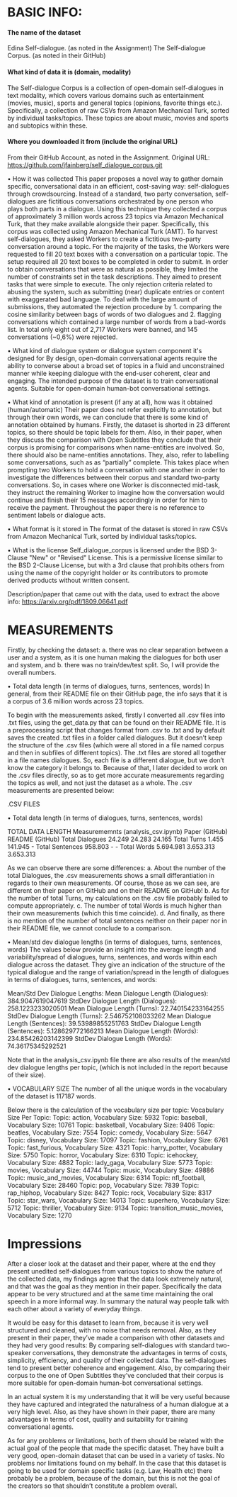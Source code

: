 # BASIC INFO:
#### The name of the dataset
Edina Self-dialogue. (as noted in the Assignment)
The Self-dialogue Corpus. (as noted in their GitHub)

#### What kind of data it is (domain, modality)
The Self-dialogue Corpus is a collection of open-domain self-dialogues in text modality, which covers various domains such as entertainment (movies, music), sports and general topics (opinions, favorite things etc.). Specifically, a collection of raw CSVs from Amazon Mechanical Turk, sorted by individual tasks/topics. These topics are about music, movies and sports and subtopics within these.

#### Where you downloaded it from (include the original URL)
From their GitHub Account, as noted in the Assignment. Original URL: https://github.com/jfainberg/self_dialogue_corpus.git 

• How it was collected
This paper proposes a novel way to gather domain specific, conversational data in an efficient, cost-saving way: self-dialogues through crowdsourcing. Instead of a standard, two party conversation, self-dialogues are fictitious conversations orchestrated by one person who plays both parts in a dialogue. Using this technique they collected a corpus of approximately 3 million words across 23 topics via Amazon Mechanical Turk, that they make available alongside their paper.
Specifically, this corpus was collected using Amazon Mechanical Turk (AMT). To harvest self-dialogues, they asked Workers to create a fictitious two-party conversation around a topic. For the majority of the tasks, the Workers were requested to fill 20 text boxes with a conversation on a particular topic. The setup required all 20 text boxes to be completed in order to submit.
In order to obtain conversations that were as natural as possible, they limited the number of constraints set in the task descriptions. They aimed to present tasks that were simple to execute. The only rejection criteria related to abusing the system, such as submitting (near) duplicate entries or content with exaggerated bad language. To deal with the large amount of submissions, they automated the rejection procedure by 1. comparing the cosine similarity between bags of words of two dialogues and 2. flagging conversations which contained a large number of words from a bad-words list.
In total only eight out of 2,717 Workers were banned, and 145 conversations (~0,6%) were rejected.

• What kind of dialogue system or dialogue system component it's designed for
By design, open-domain conversational agents require the ability to converse about a broad set of topics in a fluid and unconstrained manner while keeping dialogue with the end-user coherent, clear and engaging.
The intended purpose of the dataset is to train conversational agents. Suitable for open-domain human-bot conversational settings.

• What kind of annotation is present (if any at all), how was it obtained (human/automatic)
Their paper does not refer explicitly to annotation, but through their own words, we can conclude that there is some kind of annotation obtained by humans. Firstly, the dataset is shorted in 23 different topics, so there should be topic labels for them. Also, in their paper, when they discuss the comparison with Open Subtitles they conclude that their corpus is promising for comparisons when name-entities are involved. So, there should also be name-entities annotations.
They, also, refer to labelling some conversations, such as as “partially” complete. This takes place when prompting two Workers to hold a conversation with one another in order to investigate the differences between their corpus and standard two-party conversations. So, in cases where one Worker is disconnected mid-task, they instruct the remaining Worker to imagine how the conversation would continue and finish their 15 messages accordingly in order for him to receive the payment.
Throughout the paper there is no reference to sentiment labels or dialogue acts.

• What format is it stored in
The format of the dataset is stored in raw CSVs from Amazon Mechanical Turk, sorted by individual tasks/topics.

• What is the license
Self_dialogue_corpus is licensed under the BSD 3-Clause "New" or "Revised" License. This is a permissive license similar to the BSD 2-Clause License, but with a 3rd clause that prohibits others from using the name of the copyright holder or its contributors to promote derived products without written consent.

Description/paper that came out with the data, used to extract the above info: https://arxiv.org/pdf/1809.06641.pdf  

# MEASUREMENTS
Firstly, by checking the dataset:
a.	there was no clear separation between a user and a system, as it is one human making the dialogues for both user and system, and
b. there was no train/dev/test split.
So, I will provide the overall numbers.

• Total data length (in terms of dialogues, turns, sentences, words)
In general, from their README file on their GitHub page, the info says that it is a corpus of 3.6 million words across 23 topics. 

To begin with the measurements asked, firstly I converted all .csv files into .txt files, using the get_data.py that can be found on their README file. It is a preprocessing script that changes format from .csv to .txt and by default saves the created .txt files in a folder called dialogues. But it doesn’t keep the structure of the .csv files (which were all stored in a file named corpus and then in subfiles of different topics). The .txt files are stored all together in a file names dialogues. So, each file is a different dialogue, but we don’t know the category it belongs to.
Because of that, I later decided to work on the .csv files directly, so as to get more accurate measurements regarding the topics as well, and not just the dataset as a whole. The .csv measurements are presented below:

.CSV FILES

• Total data length (in terms of dialogues, turns, sentences, words)

TOTAL DATA LENGTH Measurememnts (analysis_csv.ipynb)  Paper (GitHub) README (GitHub)
Total Dialogues		        24.249				   			24.283			24.165
Total Turns		            1.455			  				141.945				-
Total Sentences		        958.803							-				    -
Total Words		            5.694.981			   			3.653.313		3.653.313

As we can observe there are some differences:
a.	About the number of the total Dialogues, the .csv measurements shows a small differantiation in regards to their own measurements. Of course, those as we can see, are different on their paper on GitHub and on their README on GitHub!
b.	As for the number of total Turns, my calculations on the .csv file probably failed to compute appropriately.
c.	The number of total Words is much higher than their own measurements (which this time coincide).
d.	And finally, as there is no mention of the number of total sentences neither on their paper nor in their README file, we cannot conclude to a comparison.

• Mean/std dev dialogue lengths (in terms of dialogues, turns, sentences, words)
The values below provide an insight into the average length and variability/spread of dialogues, turns, sentences, and words within each dialogue across the dataset. They give an indication of  the structure of the typical dialogue and the range of variation/spread in the length of dialogues in terms of dialogues, turns, sentences, and words:

Mean/Std Dev Dialogue Lengths:
Mean Dialogue Length (Dialogues): 384.9047619047619
StdDev Dialogue Length (Dialogues): 258.1223233020501
Mean Dialogue Length (Turns): 22.740154233164255
StdDev Dialogue Length (Turns): 2.546752108033262
Mean Dialogue Length (Sentences): 39.53989855251763
StdDev Dialogue Length (Sentences): 5.128629772166213
Mean Dialogue Length (Words): 234.85426203142399
StdDev Dialogue Length (Words): 74.36175345292521

Note that in the analysis_csv.ipynb file there are also results of the mean/std dev dialogue lengths per topic, (which is not included in the report because of their size).

• VOCABULARY SIZE
The number of all the unique words in the vocabulary of the dataset is 117187 words. 

Below there is the calculation of the vocabulary size per topic: 
Vocabulary Size Per Topic:
Topic: action, Vocabulary Size: 5932
Topic: baseball, Vocabulary Size: 10761
Topic: basketball, Vocabulary Size: 9406
Topic: beatles, Vocabulary Size: 7554
Topic: comedy, Vocabulary Size: 5647
Topic: disney, Vocabulary Size: 17097
Topic: fashion, Vocabulary Size: 6761
Topic: fast_furious, Vocabulary Size: 4321
Topic: harry_potter, Vocabulary Size: 5750
Topic: horror, Vocabulary Size: 6310
Topic: icehockey, Vocabulary Size: 4882
Topic: lady_gaga, Vocabulary Size: 5773
Topic: movies, Vocabulary Size: 44744
Topic: music, Vocabulary Size: 49886
Topic: music_and_movies, Vocabulary Size: 6314
Topic: nfl_football, Vocabulary Size: 28460
Topic: pop, Vocabulary Size: 7839
Topic: rap_hiphop, Vocabulary Size: 8427
Topic: rock, Vocabulary Size: 8317
Topic: star_wars, Vocabulary Size: 14013
Topic: superhero, Vocabulary Size: 5712
Topic: thriller, Vocabulary Size: 9134
Topic: transition_music_movies, Vocabulary Size: 1270

# Impressions
After a closer look at the dataset and their paper, where at the end they present unedited self-dialogues from various topics to show the nature of the collected data, my findings agree that the data look extremely natural, and that was the goal as they mention in their paper. Specifically the data appear to be very structured and at the same time maintaining the oral speech in a more informal way. In summary the natural way people talk with each other about a variety of everyday things.

It would be easy for this dataset to learn from, because it is very well structured and cleaned, with no noise that needs removal. Also, as they present in their paper, they’ve made a comparison with other datasets and they had very good results: By comparing self-dialogues with standard two-speaker conversations, they demonstrate the advantages in terms of costs, simplicity, efficiency, and quality of their collected data. The self-dialogues tend to present better coherence and engagement. Also, by comparing their corpus to the one of Open Subtitles they’ve concluded that their corpus is more suitable for open-domain human-bot conversational settings.

In an actual system it is my understanding that it will be very useful because they have captured and integrated the naturalness of a human dialogue at a very high level. Also, as they have shown in their paper, there are many advantages in terms of cost, quality and suitability for training conversational agents.

As for any problems or limitations, both of them should be related with the actual goal of the people that made the specific dataset. They have built a very good, open-domain dataset that can be used in a variety of tasks. No problems nor limitations found on my behalf. In the case that this dataset is going to be used for domain specific tasks (e.g. Law, Health etc) there probably be a problem, because of the domain, but this is not the goal of the creators so that shouldn’t constitute a problem overall.
